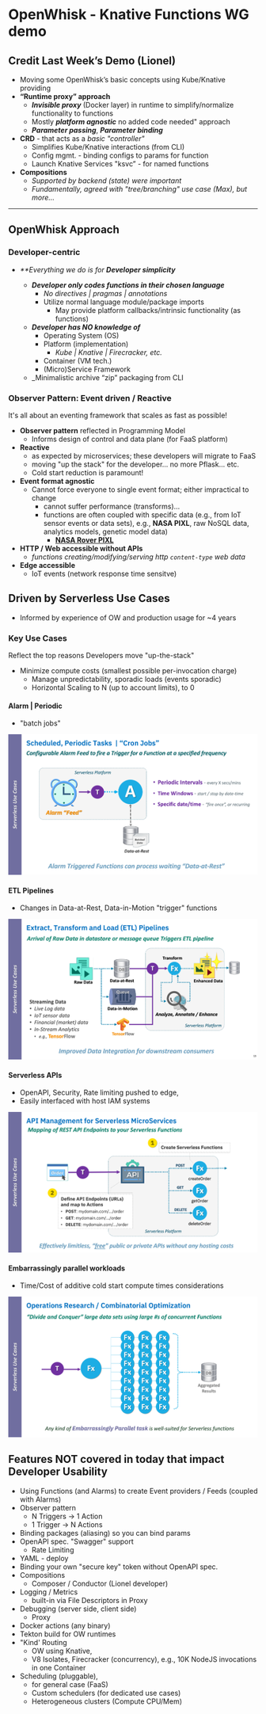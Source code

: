 <!--
#
# Licensed to the Apache Software Foundation (ASF) under one or more
# contributor license agreements.  See the NOTICE file distributed with
# this work for additional information regarding copyright ownership.
# The ASF licenses this file to You under the Apache License, Version 2.0
# (the "License"); you may not use this file except in compliance with
# the License.  You may obtain a copy of the License at
#
#     http://www.apache.org/licenses/LICENSE-2.0
#
# Unless required by applicable law or agreed to in writing, software
# distributed under the License is distributed on an "AS IS" BASIS,
# WITHOUT WARRANTIES OR CONDITIONS OF ANY KIND, either express or implied.
# See the License for the specific language governing permissions and
# limitations under the License.
#
-->

# OpenWhisk - Knative Functions WG demo


## Credit Last Week’s Demo (Lionel)

- Moving some OpenWhisk’s basic concepts using Kube/Knative providing
- **“Runtime proxy” approach**
    - _**Invisible proxy**_ (Docker layer) in runtime to simplify/normalize functionality to functions
    - Mostly _**platform agnostic**_ no added code needed" approach
    - _**Parameter passing**_, _**Parameter binding**_
- **CRD** - that acts as a _basic "controller"_
    - Simplifies Kube/Knative interactions (from CLI)
    - Config mgmt. - binding configs to params for function
    - Launch Knative Services "ksvc” - for named functions
- **Compositions**
    - _Supported by backend (state) were important_
    - _Fundamentally, agreed with "tree/branching" use case (Max), but more…_

---

## OpenWhisk Approach

### Developer-centric

- _**Everything we do is for **Developer simplicity**_

  - _**Developer only codes functions in their chosen language**_
     - _No directives | pragmas | annotations_
     - Utilize normal language module/package imports
        - May provide platform callbacks/intrinsic functionality (as functions)
  - _**Developer has NO knowledge of**_
     - Operating System (OS)
     - Platform (implementation)
        - _Kube | Knative | Firecracker, etc._
     - Container (VM tech.)
     - (Micro)Service Framework
  - _Minimalistic archive “zip” packaging from CLI

### Observer Pattern: Event driven / Reactive

It's all about an eventing framework that scales as fast as possible!

   - **Observer pattern** reflected in Programming Model
      - Informs design of control and data plane (for FaaS platform)
   - **Reactive**
      - as expected by microservices; these developers will migrate to FaaS
      - moving "up the stack" for the developer... no more Pflask... etc.
      - Cold start reduction is paramount!
   - **Event format agnostic**
      - Cannot force everyone to single event format; either impractical to change
        - cannot suffer performance (transforms)...
        - functions are often coupled with specific data (e.g., from IoT sensor events or data sets), e.g.,
        **NASA PIXL**, raw NoSQL data, analytics models, genetic model data)
            - **[NASA Rover PIXL](https://mars.nasa.gov/mars2020/spacecraft/instruments/pixl/)**
   - **HTTP / Web accessible without APIs**
        - _functions creating/modifying/serving http `content-type` web data_
   - **Edge accessible**
      - IoT events (network response time sensitve)

## Driven by Serverless Use Cases

   - Informed by experience of OW and production usage for ~4 years

### Key Use Cases

Reflect the top reasons Developers move "up-the-stack"

- Minimize compute costs (smallest possible per-invocation charge)
  - Manage unpredictability, sporadic loads (events sporadic)
  - Horizontal Scaling to N (up to account limits), to 0

#### Alarm | Periodic

  - "batch jobs"

  ![Serverless APIs](images/serverless-use-case-periodic.png)

#### ETL Pipelines

  - Changes in Data-at-Rest, Data-in-Motion "trigger" functions

  ![ETL Pipelines](images/serverless-use-case-etl-pipeline.png)

#### Serverless APIs

  - OpenAPI, Security, Rate limiting pushed to edge,
  - Easily interfaced with host IAM systems

  ![Serverless APIs](images/serverless-use-case-apis.png)

#### Embarrassingly parallel workloads

  - Time/Cost of additive cold start compute times considerations

  ![Embarrassingly parallel workloads](images/serverless-use-case-divide-conquer.png)

## Features NOT covered in today that impact Developer Usability

- Using Functions (and Alarms) to create Event providers / Feeds (coupled with Alarms)
- Observer pattern
  - N Triggers -> 1 Action
  - 1 Trigger -> N Actions
- Binding packages (aliasing) so you can bind params
- OpenAPI spec. "Swagger" support
  - Rate Limiting
- YAML - deploy
- Binding your own "secure key" token without OpenAPI spec.
- Compositions
  - Composer / Conductor (Lionel developer)
- Logging / Metrics
  - built-in via File Descriptors in Proxy
- Debugging (server side, client side)
  - Proxy
- Docker actions (any binary)
- Tekton build for OW runtimes
- "Kind' Routing
  - OW using Knative,
  - V8 Isolates, Firecracker (concurrency), e.g., 10K NodeJS invocations in one Container
- Scheduling (pluggable),
  - for general case (FaaS)
  - Custom schedulers (for dedicated use cases)
  - Heterogeneous clusters (Compute CPU/Mem)



